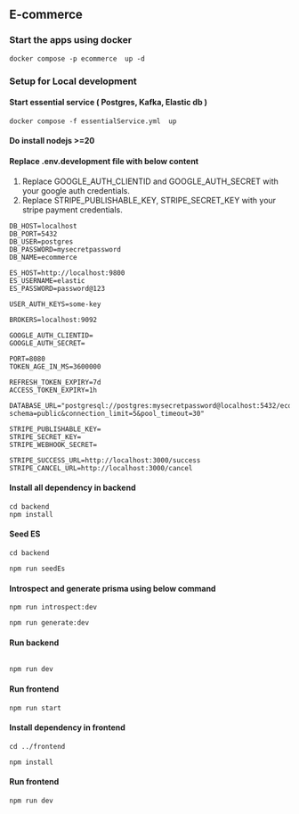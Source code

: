 ## E-commerce

### Start the apps using docker

```shell
docker compose -p ecommerce  up -d
```

### Setup for Local development

#### Start essential service ( Postgres, Kafka, Elastic db )

```shell
docker compose -f essentialService.yml  up
```

#### Do install nodejs >=20

#### Replace .env.development file with below content

1. Replace GOOGLE_AUTH_CLIENTID and GOOGLE_AUTH_SECRET with your google auth credentials.
2. Replace STRIPE_PUBLISHABLE_KEY, STRIPE_SECRET_KEY with your stripe payment credentials.

```
DB_HOST=localhost
DB_PORT=5432
DB_USER=postgres
DB_PASSWORD=mysecretpassword
DB_NAME=ecommerce

ES_HOST=http://localhost:9800
ES_USERNAME=elastic
ES_PASSWORD=password@123

USER_AUTH_KEYS=some-key

BROKERS=localhost:9092

GOOGLE_AUTH_CLIENTID=
GOOGLE_AUTH_SECRET=

PORT=8080
TOKEN_AGE_IN_MS=3600000

REFRESH_TOKEN_EXPIRY=7d
ACCESS_TOKEN_EXPIRY=1h

DATABASE_URL="postgresql://postgres:mysecretpassword@localhost:5432/ecommerce?schema=public&connection_limit=5&pool_timeout=30"

STRIPE_PUBLISHABLE_KEY=
STRIPE_SECRET_KEY=
STRIPE_WEBHOOK_SECRET=

STRIPE_SUCCESS_URL=http://localhost:3000/success
STRIPE_CANCEL_URL=http://localhost:3000/cancel
```

#### Install all dependency in backend

```shell
cd backend
npm install
```

#### Seed ES

```shell
cd backend

npm run seedEs
```

#### Introspect and generate prisma using below command

```shell
npm run introspect:dev

npm run generate:dev
```

#### Run backend

```shell

npm run dev
```

#### Run frontend

```shell
npm run start
```

#### Install dependency in frontend

```shell
cd ../frontend

npm install
```

#### Run frontend

```shell
npm run dev
```
